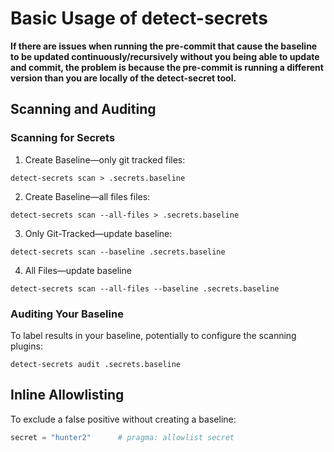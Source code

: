 # Basic Usage of detect-secrets
**If there are issues when running the pre-commit that cause the baseline to be updated continuously/recursively without you being able to update and commit, the problem is because the pre-commit is running a different version than you are locally of the detect-secret tool.**

## Scanning and Auditing

### Scanning for Secrets
1. Create Baseline—only git tracked files:

```shell
detect-secrets scan > .secrets.baseline
```

2. Create Baseline—all files files:

```shell
detect-secrets scan --all-files > .secrets.baseline
```

3. Only Git-Tracked—update baseline:
```shell
detect-secrets scan --baseline .secrets.baseline
```

4. All Files—update baseline
```shell
detect-secrets scan --all-files --baseline .secrets.baseline
```

### Auditing Your Baseline
To label results in your baseline, potentially to configure the scanning plugins:

```shell
detect-secrets audit .secrets.baseline
```

## Inline Allowlisting
To exclude a false positive without creating a baseline:

```python
secret = "hunter2"      # pragma: allowlist secret
```

